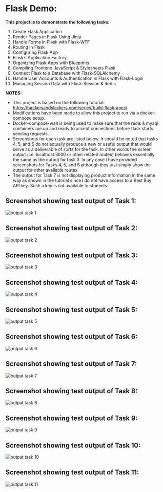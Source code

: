 # Flask Demo:
**This project is to demonstrate the following tasks:**

1. Create Flask Application
2. Render Pages in Flask Using Jinja
3. Handle Forms in Flask with Flask-WTF
4. Routing in Flask
5. Configuring Flask App
6. Flask’s Application Factory
7. Organizing Flask Apps with Blueprints
8. Compiling Frontend JavaScript & Stylesheets Flask
9. Connect Flask to a Database with Flask-SQLAlchemy
10. Handle User Accounts & Authentication in Flask with Flask-Login
11. Managing Session Data with Flask-Session & Redis

**NOTES:**
 - This project is based on the following tutorial:
https://hackersandslackers.com/series/build-flask-apps/
 - Modifications have been made to allow this project to run via a docker-compose setup.
 - Docker-compose-wait is being used to make sure that the redis & mysql containers are up
   and ready to accept connections before flask starts sending requests.
 - Screenshots for each task are listed below.  It should be noted that tasks 4, 5, and 6
   do not actually produce a new or useful output that would serve as a deliverable of sorts
   for the task.  In other words the screen output (i.e. localhost:5000 or other related routes)
   behaves essentially the same as the output for task 3.  In any case I have provided screenshots
   for Tasks 4, 5, and 6 although they just simply show the output for other available routes.
 - The output for Task 7 is not displaying product information in the same way as shown in the
   tutorial since I do not have access to a Best Buy API key.  Such a key is not available to
   students.
   
## Screenshot showing test output of Task 1:
![output task 1](screenshots/Output_Task_1.png)

## Screenshot showing test output of Task 2:
![output task 2](screenshots/Output_Task_2.png)

## Screenshot showing test output of Task 3:
![output task 3](screenshots/Output_Task_3.png)

## Screenshot showing test output of Task 4:
![output task 4](screenshots/Output_Task_4.png)

## Screenshot showing test output of Task 5:
![output task 5](screenshots/Output_Task_5.png)

## Screenshot showing test output of Task 6:
![output task 6](screenshots/Output_Task_6.png)

## Screenshot showing test output of Task 7:
![output task 7](screenshots/Output_Task_7.png)

## Screenshot showing test output of Task 8:
![output task 8](screenshots/Output_Task_8.png)

## Screenshot showing test output of Task 9:
![output task 9](screenshots/Output_Task_9.png)

## Screenshot showing test output of Task 10:
![output task 10](screenshots/Output_Task_10.png)

## Screenshot showing test output of Task 11:
![output task 11](screenshots/Output_Task_11.png)

